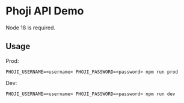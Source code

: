 # Phoji API Demo

Node 18 is required.

## Usage

Prod:

```
PHOJI_USERNAME=<username> PHOJI_PASSWORD=<password> npm run prod
```

Dev:

```
PHOJI_USERNAME=<username> PHOJI_PASSWORD=<password> npm run dev
```
